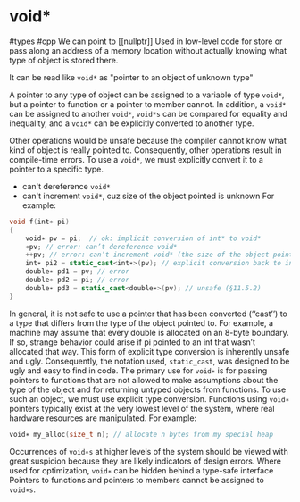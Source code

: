 # void*
#types #cpp
We can point to [[nullptr]]
Used in low-level code for store or pass along an address of a memory location without actually knowing what type of object is stored there. 

It can be read like `void*` as "pointer to an object of unknown type" 

A pointer to any type of object can be assigned to a variable of type `void*`, but a pointer to function or a pointer to member cannot. In addition, a `void* `can be assigned to another `void*`, `void*s` can be compared for equality and inequality, and a `void*` can be explicitly converted to another type.

Other operations would be unsafe because the compiler cannot know what kind of object is really pointed to. Consequently, other operations result in compile-time errors. To use a `void*`, we must explicitly convert it to a pointer to a specific type.
- can't dereference `void*`
- can't increment `void*`, cuz size of the object pointed is unknown
 For example:
```cpp
void f(int∗ pi)
{
	void∗ pv = pi;  // ok: implicit conversion of int* to void*
	∗pv; // error: can’t dereference void*
	++pv; // error: can’t increment void* (the size of the object pointed to is unknown)
	int∗ pi2 = static_cast<int∗>(pv); // explicit conversion back to int*
	double∗ pd1 = pv; // error
	double∗ pd2 = pi; // error
	double∗ pd3 = static_cast<double∗>(pv); // unsafe (§11.5.2)
}
```

In general, it is not safe to use a pointer that has been converted (‘‘cast’’) to a type that
differs from the type of the object pointed to.  For example, a machine may assume
that every double is allocated on an 8-byte boundary. If so, strange behavior could
arise if pi pointed to an int that wasn’t allocated that way. This form of explicit type
conversion is inherently unsafe and ugly. Consequently, the notation used, 
 `static_cast`, was designed to be ugly and easy to find in code. The primary use for
`void∗` is for passing pointers to functions that are not allowed to make assumptions 
about the type of the object and for returning untyped objects from functions. To use
such an object, we must use explicit type conversion. Functions using `void∗` pointers
typically exist at the very lowest level of the system, where real hardware resources 
are manipulated.
For example:
```cpp
void∗ my_alloc(size_t n); // allocate n bytes from my special heap
```
Occurrences of `void∗s` at higher levels of the system should be viewed with great
suspicion because they are likely indicators of design errors. Where used for 
optimization, `void∗` can be hidden behind a type-safe interface Pointers to functions
and pointers to members cannot be assigned to `void∗s`.

